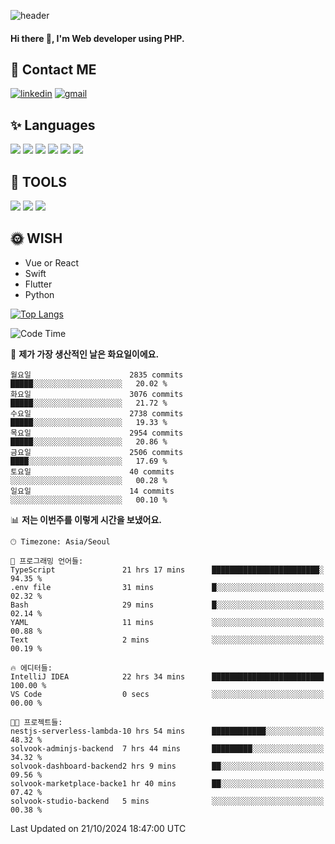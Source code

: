 ![header](https://capsule-render.vercel.app/api?type=waving&color=auto&height=300&section=header&text=Elin&fontSize=90&animation=twinkling)

#### Hi there 👋, I'm <b>Web developer</b> using PHP. ####

<!--
- 🔭 I’m currently working on Uniwill
- 🌱 I’m currently learning Vue or React or Python.
-->

<!---#### I am PHP developer --->

## 💌 Contact ME ###
[<img src='https://img.shields.io/badge/-EunjiKo-%230A66C2?style=flat-square&logo=LinkedIn&logoColor=white' alt='linkedin'>](https://www.linkedin.com/in/https://www.linkedin.com/in/eunji-ko-00a907164//)  [<img src='https://img.shields.io/badge/-einee214%40gmail.com-%23EA4335?style=flat-square&logo=Gmail&logoColor=white' alt='gmail'>](einee214@gmail.com)  


## ✨ Languages
<img src='https://img.shields.io/badge/-PHP-%23777BB4?style=for-the-badge&logo=PHP&logoColor=white'> <img src='https://img.shields.io/badge/-Laravel-%23FF2D20?style=for-the-badge&logo=Laravel&logoColor=white'> <img src='https://img.shields.io/badge/Jquery-%230769AD?style=for-the-badge&logo=Jquery&logoColor=white'> <img src='https://img.shields.io/badge/CSS3-%231572B6?style=for-the-badge&logo=CSS3&logoColor=white'> <img src='https://img.shields.io/badge/Bootstrap-%237952B3?style=for-the-badge&logo=Bootstrap&logoColor=white' > <img src='https://img.shields.io/badge/MySQL-%234479A1?style=for-the-badge&logo=MySQL&logoColor=white' >

## 🌷 TOOLS
<img src='https://img.shields.io/badge/PHPSTORM-%23000000?style=for-the-badge&logo=PhpStorm&logoColor=white' > <img src='https://img.shields.io/badge/GitLab-%23FCA121?style=for-the-badge&logo=GitLab&logoColor=white' > <img src='https://img.shields.io/badge/GitHub-%23181717?style=for-the-badge&logo=GitHub&logoColor=white'>


## 🌞 WISH
- Vue or React
- Swift
- Flutter
- Python


[![Top Langs](https://github-readme-stats.vercel.app/api/top-langs/?username=ein214&layout=compact)](https://github.com/anuraghazra/github-readme-stats)

<!--START_SECTION:waka-->
![Code Time](http://img.shields.io/badge/Code%20Time-3%2C839%20hrs%2037%20mins-blue)

📅 **제가 가장 생산적인 날은 화요일이에요.** 

```text
월요일                      2835 commits        █████░░░░░░░░░░░░░░░░░░░░   20.02 % 
화요일                      3076 commits        █████░░░░░░░░░░░░░░░░░░░░   21.72 % 
수요일                      2738 commits        █████░░░░░░░░░░░░░░░░░░░░   19.33 % 
목요일                      2954 commits        █████░░░░░░░░░░░░░░░░░░░░   20.86 % 
금요일                      2506 commits        ████░░░░░░░░░░░░░░░░░░░░░   17.69 % 
토요일                      40 commits          ░░░░░░░░░░░░░░░░░░░░░░░░░   00.28 % 
일요일                      14 commits          ░░░░░░░░░░░░░░░░░░░░░░░░░   00.10 % 
```


📊 **저는 이번주를 이렇게 시간을 보냈어요.** 

```text
🕑︎ Timezone: Asia/Seoul

💬 프로그래밍 언어들: 
TypeScript               21 hrs 17 mins      ████████████████████████░   94.35 % 
.env file                31 mins             █░░░░░░░░░░░░░░░░░░░░░░░░   02.32 % 
Bash                     29 mins             █░░░░░░░░░░░░░░░░░░░░░░░░   02.14 % 
YAML                     11 mins             ░░░░░░░░░░░░░░░░░░░░░░░░░   00.88 % 
Text                     2 mins              ░░░░░░░░░░░░░░░░░░░░░░░░░   00.19 % 

🔥 에디터들: 
IntelliJ IDEA            22 hrs 34 mins      █████████████████████████   100.00 % 
VS Code                  0 secs              ░░░░░░░░░░░░░░░░░░░░░░░░░   00.00 % 

🐱‍💻 프로젝트들: 
nestjs-serverless-lambda-10 hrs 54 mins      ████████████░░░░░░░░░░░░░   48.32 % 
solvook-adminjs-backend  7 hrs 44 mins       █████████░░░░░░░░░░░░░░░░   34.32 % 
solvook-dashboard-backend2 hrs 9 mins        ██░░░░░░░░░░░░░░░░░░░░░░░   09.56 % 
solvook-marketplace-backe1 hr 40 mins        ██░░░░░░░░░░░░░░░░░░░░░░░   07.42 % 
solvook-studio-backend   5 mins              ░░░░░░░░░░░░░░░░░░░░░░░░░   00.38 % 
```


 Last Updated on 21/10/2024 18:47:00 UTC
<!--END_SECTION:waka-->

<!---![GitHub stats](https://github-readme-stats.vercel.app/api?username=ein214&show_icons=true&theme=dracula)  --->



